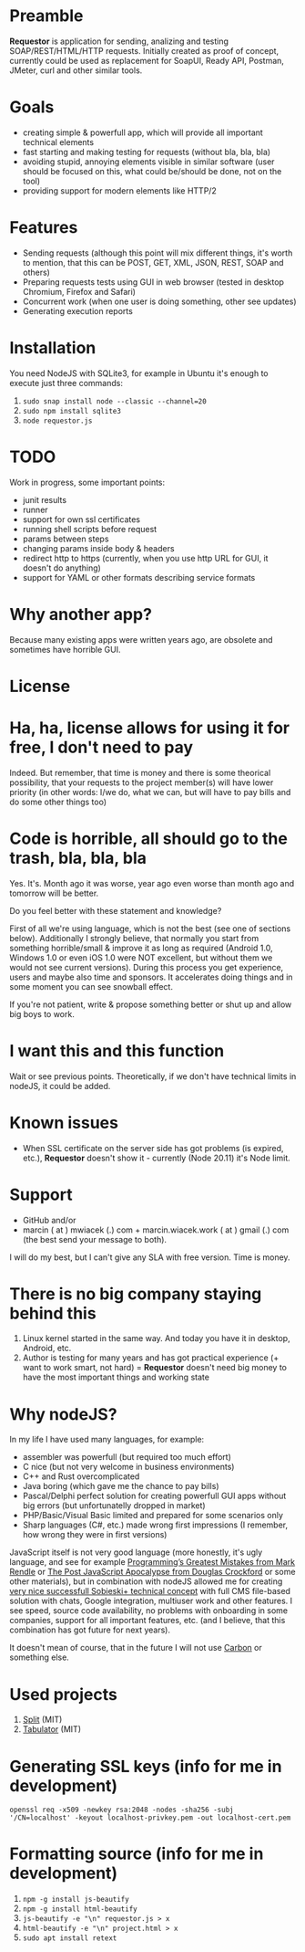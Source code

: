 # Preamble

**Requestor** is application for sending, analizing and testing SOAP/REST/HTML/HTTP requests.
Initially created as proof of concept, currently could be used as replacement for SoapUI,
Ready API, Postman, JMeter, curl and other similar tools.

# Goals
* creating simple & powerfull app, which will provide all important technical elements
* fast starting and making testing for requests (without bla, bla, bla)
* avoiding stupid, annoying elements visible in similar software
(user should be focused on this, what could be/should be done, not on the tool)
* providing support for modern elements like HTTP/2

# Features
* Sending requests (although this point will mix different things, it's worth to mention,
that this can be POST, GET, XML, JSON, REST, SOAP and others)
* Preparing requests tests using GUI in web browser (tested in desktop Chromium, Firefox and Safari)
* Concurrent work (when one user is doing something, other see updates)
* Generating execution reports

# Installation
You need NodeJS with SQLite3, for example in Ubuntu it's enough to execute just three commands:

1. ```sudo snap install node --classic --channel=20```
2. ```sudo npm install sqlite3```
3. ```node requestor.js```

# TODO
Work in progress, some important points:

* junit results
* runner
* support for own ssl certificates
* running shell scripts before request
* params between steps
* changing params inside body & headers
* redirect http to https (currently, when you use http URL for GUI, it doesn't do anything)
* support for YAML or other formats describing service formats

# Why another app?
Because many existing apps were written years ago, are obsolete and sometimes have horrible GUI.

# License

# Ha, ha, license allows for using it for free, I don't need to pay
Indeed. But remember, that time is money and there is some theorical possibility, that
your requests to the project member(s) will have lower priority (in other words: I/we do,
what we can, but will have to pay bills and do some other things too)

# Code is horrible, all should go to the trash, bla, bla, bla
Yes. It's. Month ago it was worse, year ago even worse than month ago and tomorrow will be better.

Do you feel better with these statement and knowledge?

First of all we're using language, which is not the best (see one of sections below). Additionally I strongly believe, that normally you start from something horrible/small & improve it as long as required (Android 1.0, Windows 1.0 or even iOS 1.0
were NOT excellent, but without them we would not see current versions).
During this process you get experience, users and maybe also time and sponsors. It accelerates doing things and in some moment you can see snowball effect.

If you're not patient, write & propose something better or shut up and allow big boys to work.

# I want this and this function
Wait or see previous points. Theoretically, if we don't have technical limits in
nodeJS, it could be added.

# Known issues
* When SSL certificate on the server side has got problems (is expired, etc.), **Requestor**
doesn't show it - currently (Node 20.11) it's Node limit.

# Support
* GitHub and/or
* marcin ( at ) mwiacek (.) com + marcin.wiacek.work ( at ) gmail (.) com
(the best send your message to both).

I will do my best, but I can't give any SLA with free version. Time is money.

# There is no big company staying behind this
1. Linux kernel started in the same way. And today you have it in desktop, Android, etc.
2. Author is testing for many years and has got practical experience
(+ want to work smart, not hard) = **Requestor** doesn't need big money to
have the most important things and working state

# Why nodeJS?
In my life I have used many languages, for example:

* assembler was powerfull (but required too much effort)
* C nice (but not very welcome in business environments)
* C++ and Rust overcomplicated
* Java boring (which gave me the chance to pay bills)
* Pascal/Delphi perfect solution for creating powerfull GUI apps without big errors (but unfortunatelly dropped in market)
* PHP/Basic/Visual Basic limited and prepared for some scenarios only
* Sharp languages (C#, etc.) made wrong first impressions (I remember, how wrong they were in first versions)

JavaScript itself is not very good language (more honestly, it's ugly language, and see for example [Programming’s Greatest Mistakes from Mark Rendle](https://www.youtube.com/watch?v=qC_ioJQpv4E) or [The Post JavaScript Apocalypse from Douglas Crockford](https://www.youtube.com/watch?v=99Zacm7SsWQ) or some other materials), but in combination
with nodeJS allowed me for creating [very nice successfull Sobieski+ technical concept](https://mwiacek.com/www/?q=node/401)
with full CMS file-based solution with chats, Google integration, multiuser work and other features.
I see speed, source code availability, no problems with onboarding in some companies,
support for all important features, etc. (and I believe, that this combination has got future for next years).

It doesn't mean of course, that in the future I will not use [Carbon](https://github.com/carbon-language/carbon-lang)
or something else.

# Used projects
1. [Split](https://github.com/nathancahill/split) (MIT)
2. [Tabulator](https://tabulator.info/docs/5.5/install) (MIT)

# Generating SSL keys (info for me in development)
```openssl req -x509 -newkey rsa:2048 -nodes -sha256 -subj '/CN=localhost' -keyout localhost-privkey.pem -out localhost-cert.pem```

# Formatting source (info for me in development)
1. ```npm -g install js-beautify```
2. ```npm -g install html-beautify```
3. ```js-beautify -e "\n" requestor.js > x```
4. ```html-beautify -e "\n" project.html > x```
5. ```sudo apt install retext```

